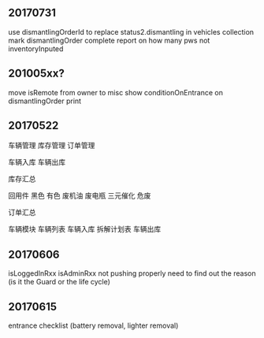 ## 20170731
use dismantlingOrderId to replace status2.dismantling in vehicles collection
mark dismantlingOrder complete
report on how many pws not inventoryInputed



## 201005xx?

move isRemote from owner to misc
show conditionOnEntrance on dismantlingOrder print

## 20170522

车辆管理 库存管理 订单管理

车辆入库 车辆出库

库存汇总

回用件
黑色
有色
废机油
废电瓶
三元催化
危废


订单汇总


车辆模块
车辆列表
车辆入库
拆解计划表
车辆出库


## 20170606
isLoggedInRxx isAdminRxx not pushing properly
need to find out the reason (is it the Guard or the life cycle)

## 20170615
entrance checklist (battery removal, lighter removal)